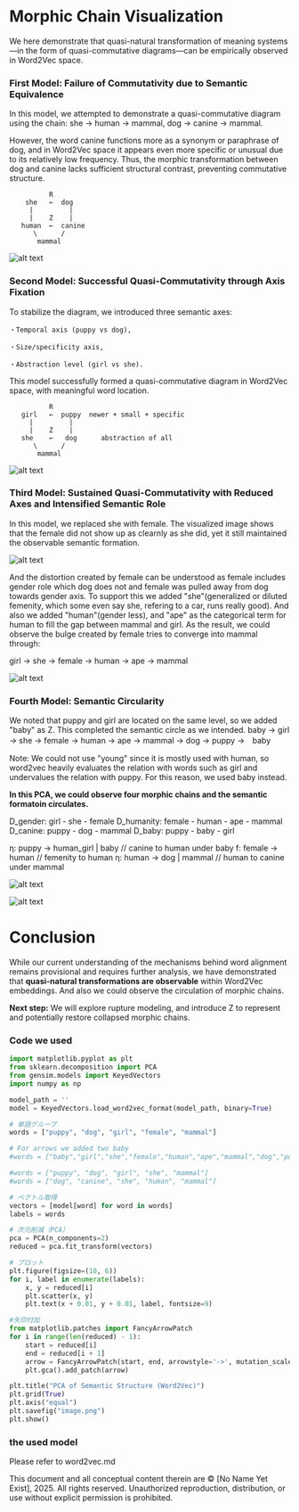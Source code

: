 # Morphic Chain Visualization

We here demonstrate that quasi-natural transformation of meaning systems—in the form of quasi-commutative diagrams—can be empirically observed in Word2Vec space. 


### First Model: Failure of Commutativity due to Semantic Equivalence

In this model, we attempted to demonstrate a quasi-commutative diagram using the chain:
she → human → mammal, dog → canine → mammal.

However, the word canine functions more as a synonym or paraphrase of dog, and in Word2Vec space it appears even more specific or unusual due to its relatively low frequency. Thus, the morphic transformation between dog and canine lacks sufficient structural contrast, preventing commutative structure.

```
          R
    she   ←  dog     
     |         |
     |    Z    |
   human  ←  canine  
      \      /       
       mammal

```

![alt text](https://raw.githubusercontent.com/No-Name-Yet-Exist/Articles/main/conceptual-topology/resources/quasi-communicative-diagram/she-human-mammal-canine-dog.png)




### Second Model: Successful Quasi-Commutativity through Axis Fixation

To stabilize the diagram, we introduced three semantic axes:

    ・Temporal axis (puppy vs dog),

    ・Size/specificity axis,

    ・Abstraction level (girl vs she).

This model successfully formed a quasi-commutative diagram in Word2Vec space, with meaningful word location.

```
          R
   girl   ←  puppy  newer + small + specific
     |         |
     |    Z    |
   she    ←   dog      abstraction of all
      \      /       
       mammal

```

![alt text](https://raw.githubusercontent.com/No-Name-Yet-Exist/Articles/main/conceptual-topology/resources/quasi-communicative-diagram/puppy-dog-mammal-she-girl.png)



### Third Model: Sustained Quasi-Commutativity with Reduced Axes and Intensified Semantic Role

In this model, we replaced she with female. The visualized image shows that the female did not show up as clearnly as she did, yet it still maintained the observable semantic formation.

![alt text](https://raw.githubusercontent.com/No-Name-Yet-Exist/Articles/main/conceptual-topology/resources/quasi-communicative-diagram/puppy-dog-mammal-female-girl.png)


And the distortion created by female can be understood as female includes gender role which dog does not and female was pulled away from dog towards gender axis. To support this we added "she"(generalized or diluted femenity, which some even say she, refering to a car, runs really good). And also we added "human"(gender less), and "ape" as the categorical term for human to fill the gap between mammal and girl. As the result, we could observe the bulge created by female tries to converge into mammal through:

girl → she → female → human → ape → mammal


![alt text](https://raw.githubusercontent.com/No-Name-Yet-Exist/Articles/main/conceptual-topology/resources/quasi-communicative-diagram/she-female-human.png)


### Fourth Model: Semantic Circularity
We noted that puppy and girl are located on the same level, so we added "baby" as Z.
This completed the semantic circle as we intended.
baby → girl → she → female → human → ape → mammal → dog → puppy →　baby

Note: We could not use "young" since it is mostly used with human, so word2vec heavily evaluates the relation with words such as girl and undervalues the relation with puppy. For this reason, we used baby instead.


**In this PCA, we could observe four morphic chains and the semantic formatoin circulates.**

D_gender: girl - she - female 
D_humanity: female - human - ape - mammal
D_canine: puppy - dog - mammal
D_baby: puppy - baby - girl

η: puppy → human_girl | baby // canine to human under baby
f: female → human // femenity to human 
η: human → dog | mammal // human to canine under mammal

![alt text](https://raw.githubusercontent.com/No-Name-Yet-Exist/Articles/main/conceptual-topology/resources/quasi-communicative-diagram/baby-morphic-circle.png)


![alt text](https://raw.githubusercontent.com/No-Name-Yet-Exist/Articles/main/conceptual-topology/resources/quasi-communicative-diagram/semantic-circulation-with-arrows.png)


# Conclusion

While our current understanding of the mechanisms behind word alignment remains provisional and requires further analysis, we have demonstrated that **quasi-natural transformations are observable** within Word2Vec embeddings. And also we could observe the circulation of morphic chains.

**Next step:**
We will explore rupture modeling, and introduce Z to represent and potentially restore collapsed morphic chains.


### Code we used

``` python
import matplotlib.pyplot as plt
from sklearn.decomposition import PCA
from gensim.models import KeyedVectors
import numpy as np

model_path = ''
model = KeyedVectors.load_word2vec_format(model_path, binary=True)

# 単語グループ
words = ["puppy", "dog", "girl", "female", "mammal"]

# For arrows we added two baby
#words = ["baby","girl","she","female","human","ape","mammal","dog","puppy","baby"] 

#words = ["puppy", "dog", "girl", "she", "mammal"]
#words = ["dog", "canine", "she", "human", "mammal"]

# ベクトル取得
vectors = [model[word] for word in words]
labels = words

# 次元削減（PCA）
pca = PCA(n_components=2)
reduced = pca.fit_transform(vectors)

# プロット
plt.figure(figsize=(10, 6))
for i, label in enumerate(labels):
    x, y = reduced[i]
    plt.scatter(x, y)
    plt.text(x + 0.01, y + 0.01, label, fontsize=9)

#矢印付加 
from matplotlib.patches import FancyArrowPatch
for i in range(len(reduced) - 1):
    start = reduced[i]
    end = reduced[i + 1]
    arrow = FancyArrowPatch(start, end, arrowstyle='->', mutation_scale=10, color='gray')
    plt.gca().add_patch(arrow)

plt.title("PCA of Semantic Structure (Word2Vec)")
plt.grid(True)
plt.axis("equal")
plt.savefig("image.png") 
plt.show()
```

### the used model
Please refer to word2vec.md


This document and all conceptual content therein are © [No Name Yet Exist], 2025. All rights reserved. Unauthorized reproduction, distribution, or use without explicit permission is prohibited.